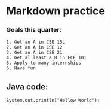 # Markdown practice

### Goals this quarter:
    1. Get an A in CSE 15L
    2. Get an A in CSE 12
    3. Get an A in CSE 21
    4. Get al least a B in ECE 101
    5. Apply to many internships
    6. Have fun
    
## Java code:

` System.out.println("Hellow World"); `
